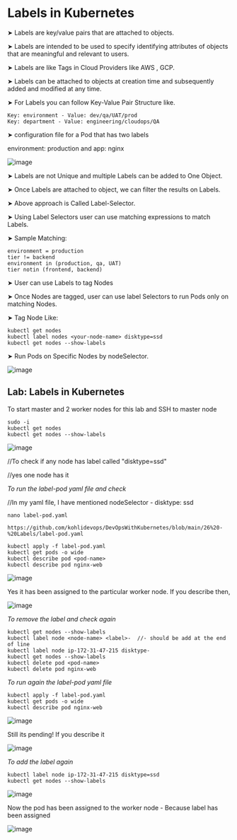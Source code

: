# Labels in Kubernetes

➤ Labels are key/value pairs that are attached to objects.

➤ Labels are intended to be used to specify identifying attributes of objects that are meaningful and relevant to users.

➤ Labels are like Tags in Cloud Providers like AWS , GCP.

➤ Labels can be attached to objects at creation time and subsequently added and modified at any time.

➤ For Labels you can follow Key-Value Pair Structure like.

```
Key: environment - Value: dev/qa/UAT/prod
Key: department - Value: engineering/cloudops/QA
```

➤ configuration file for a Pod that has two labels

environment: production and app: nginx

![image](https://github.com/user-attachments/assets/40d71aca-86cf-4452-b31b-fb71099f46ab)

➤ Labels are not Unique and multiple Labels can be added to One Object.

➤ Once Labels are attached to object, we can filter the results on Labels.

➤ Above approach is Called Label-Selector.

➤ Using Label Selectors user can use matching expressions to match Labels.

➤ Sample Matching:

```
environment = production
tier != backend
environment in (production, qa, UAT)
tier notin (frontend, backend)
```

➤ User can use Labels to tag Nodes

➤ Once Nodes are tagged, user can use label Selectors to run Pods only on matching Nodes.

➤ Tag Node Like:

```
kubectl get nodes
kubectl label nodes <your-node-name> disktype=ssd
kubectl get nodes --show-labels
```

➤ Run Pods on Specific Nodes by nodeSelector.

![image](https://github.com/user-attachments/assets/30a8ce2a-897b-43c7-9238-32cec2108998)

## Lab: Labels in Kubernetes

To start master and 2 worker nodes for this lab and SSH to master node

```
sudo -i
kubectl get nodes
kubectl get nodes --show-labels
```

![image](https://github.com/user-attachments/assets/254ff49e-155f-4140-a763-951359551d7b)

//To check if any node has label called "disktype=ssd"

//yes one node has it

_To run the label-pod yaml file and check_

//In my yaml file, I have mentioned nodeSelector - disktype: ssd

```
nano label-pod.yaml

https://github.com/kohlidevops/DevOpsWithKubernetes/blob/main/26%20-%20Labels/label-pod.yaml

kubectl apply -f label-pod.yaml
kubectl get pods -o wide
kubectl describe pod <pod-name>
kubectl describe pod nginx-web
```

![image](https://github.com/user-attachments/assets/cea26139-942e-4232-a6e7-2339a0d0f59f)

Yes it has been assigned to the particular worker node. If you describe then,

![image](https://github.com/user-attachments/assets/19a3a0e5-b558-438a-ad4c-57069981ac64)

_To remove the label and check again_

```
kubectl get nodes --show-labels
kubectl label node <node-name> <label>-  //- should be add at the end of line
kubectl label node ip-172-31-47-215 disktype-
kubectl get nodes --show-labels
kubectl delete pod <pod-name>
kubectl delete pod nginx-web
```

_To run again the label-pod yaml file_

```
kubectl apply -f label-pod.yaml
kubectl get pods -o wide
kubectl describe pod nginx-web
```

![image](https://github.com/user-attachments/assets/65eb3e52-4735-437f-af08-4cabd27ba41e)

Still its pending! If you describe it

![image](https://github.com/user-attachments/assets/1efbc78e-bf48-46b4-afd5-84ded6689a77)

_To add the label again_

```
kubectl label node ip-172-31-47-215 disktype=ssd
kubectl get nodes --show-labels
```

![image](https://github.com/user-attachments/assets/de2c5a3d-8282-4f45-ba92-571d01beae2c)

Now the pod has been assigned to the worker node - Because label has been assigned

![image](https://github.com/user-attachments/assets/3e0e14f2-b81d-4144-be2b-91a1e0f42dfd)








